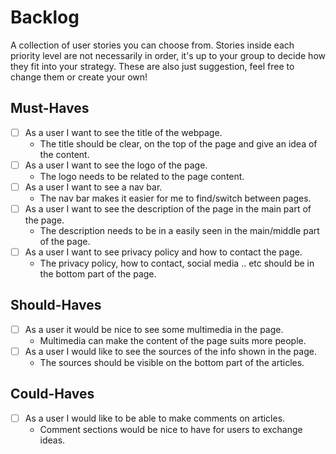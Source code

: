 # Backlog

A collection of user stories you can choose from. Stories inside each priority
level are not necessarily in order, it's up to your group to decide how they fit
into your strategy. These are also just suggestion, feel free to change them or
create your own!

## Must-Haves

- [ ] As a user I want to see the title of the webpage.
  - The title should be clear, on the top of the page and give an idea of the
    content.
- [ ] As a user I want to see the logo of the page.
  - The logo needs to be related to the page content.
- [ ] As a user I want to see a nav bar.
  - The nav bar makes it easier for me to find/switch between pages.
- [ ] As a user I want to see the description of the page in the main part of
      the page.
  - The description needs to be in a easily seen in the main/middle part of the
    page.
- [ ] As a user I want to see privacy policy and how to contact the page.
  - The privacy policy, how to contact, social media .. etc should be in the
    bottom part of the page.

## Should-Haves

- [ ] As a user it would be nice to see some multimedia in the page.
  - Multimedia can make the content of the page suits more people.
- [ ] As a user I would like to see the sources of the info shown in the page.
  - The sources should be visible on the bottom part of the articles.

## Could-Haves

- [ ] As a user I would like to be able to make comments on articles.
  - Comment sections would be nice to have for users to exchange ideas.
